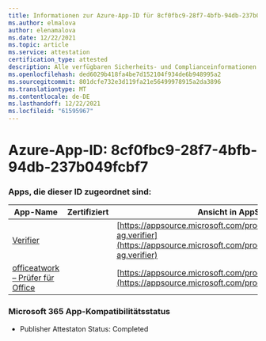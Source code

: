 ```yaml
---
title: Informationen zur Azure-App-ID für 8cf0fbc9-28f7-4bfb-94db-237b049fcbf7
ms.author: elmalova
author: elenamalova
ms.date: 12/22/2021
ms.topic: article
ms.service: attestation
certification_type: attested
description: Alle verfügbaren Sicherheits- und Complianceinformationen für 8cf0fbc9-28f7-4bfb-94db-237b049fcbf7.
ms.openlocfilehash: ded6029b418fa4be7d152104f934de6b948995a2
ms.sourcegitcommit: 801dcfe732e3d119fa21e56499978915a2da3896
ms.translationtype: MT
ms.contentlocale: de-DE
ms.lasthandoff: 12/22/2021
ms.locfileid: "61595967"
---
```

# <a name="azure-app-id-8cf0fbc9-28f7-4bfb-94db-237b049fcbf7"></a>Azure-App-ID: 8cf0fbc9-28f7-4bfb-94db-237b049fcbf7


### <a name="apps-associated-with-this-id"></a>Apps, die dieser ID zugeordnet sind:
| **App-Name** | **Zertifiziert** | **Ansicht in AppSource** |
|--------------|---------------|-----------------------|
| [Verifier](https://docs.microsoft.com/microsoft-365-app-certification/forward/officeatwork-ag.verifier) |  | [https://appsource.microsoft.com/product/office/officeatwork-ag.verifier](https://appsource.microsoft.com/product/office/officeatwork-ag.verifier) |
| [officeatwork – Prüfer für Office](https://docs.microsoft.com/microsoft-365-app-certification/forward/WA200000133) |  | [https://appsource.microsoft.com/product/office/WA200000133](https://appsource.microsoft.com/product/office/WA200000133) |

### <a name="microsoft-365-app-compliance-status"></a>Microsoft 365 App-Kompatibilitätsstatus
- Publisher Attestaton Status: Completed
